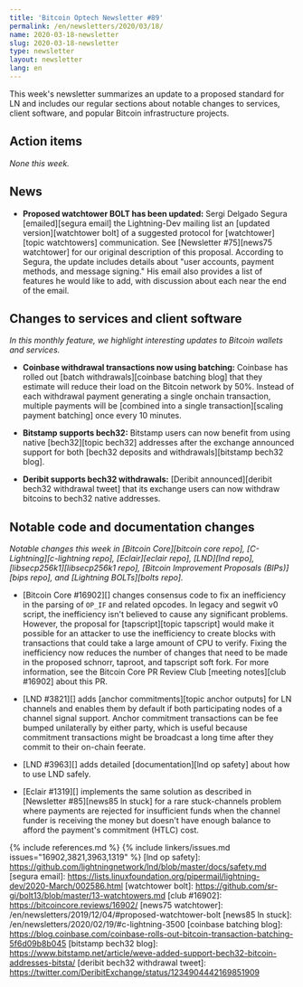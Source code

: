 ```yaml
---
title: 'Bitcoin Optech Newsletter #89'
permalink: /en/newsletters/2020/03/18/
name: 2020-03-18-newsletter
slug: 2020-03-18-newsletter
type: newsletter
layout: newsletter
lang: en
---
```

This week's newsletter summarizes an update to a proposed standard for
LN and includes our regular sections about notable changes to services,
client software, and popular Bitcoin infrastructure projects.

## Action items

*None this week.*

## News

- **Proposed watchtower BOLT has been updated:** Sergi Delgado Segura
  [emailed][segura email] the Lightning-Dev mailing list an [updated
  version][watchtower bolt] of a suggested protocol for
  [watchtower][topic watchtowers] communication.  See [Newsletter
  #75][news75 watchtower] for our original description of this proposal.  According to
  Segura, the update includes details about "user accounts, payment
  methods, and message signing."  His email also provides a list of
  features he would like to add, with discussion about each near the end
  of the email.

## Changes to services and client software

*In this monthly feature, we highlight interesting updates to Bitcoin
wallets and services.*

- **Coinbase withdrawal transactions now using batching:** Coinbase has rolled
out [batch withdrawals][coinbase batching blog] that they estimate will reduce
their load on the Bitcoin network by 50%. Instead of each withdrawal payment
generating a single onchain transaction, multiple payments will be
[combined into a single transaction][scaling payment batching] once every 10 minutes.

- **Bitstamp supports bech32:** Bitstamp users can now benefit from using native
[bech32][topic bech32] addresses after the exchange announced support for both
[bech32 deposits and withdrawals][bitstamp bech32 blog].

- **Deribit supports bech32 withdrawals:** [Deribit announced][deribit bech32
withdrawal tweet] that its exchange users can now withdraw bitcoins to bech32
native addresses.

## Notable code and documentation changes

*Notable changes this week in [Bitcoin Core][bitcoin core repo],
[C-Lightning][c-lightning repo], [Eclair][eclair repo], [LND][lnd repo],
[libsecp256k1][libsecp256k1 repo], [Bitcoin Improvement Proposals
(BIPs)][bips repo], and [Lightning BOLTs][bolts repo].*

- [Bitcoin Core #16902][] changes consensus code to fix an inefficiency
  in the parsing of `OP_IF` and related opcodes.  In legacy and segwit
  v0 script, the inefficiency isn't believed to cause any significant
  problems. However, the proposal for [tapscript][topic tapscript] would
  make it possible for an attacker to use the inefficiency to create blocks with transactions
  that could take a large amount of CPU to verify.  Fixing the
  inefficiency now reduces the number of changes that need to be made in the
  proposed schnorr, taproot, and tapscript soft fork.  For more
  information, see the Bitcoin Core PR Review Club [meeting notes][club
  #16902] about this PR.

- [LND #3821][] adds [anchor commitments][topic anchor outputs] for
  LN channels and enables them by default if both participating nodes of a
  channel signal support. Anchor commitment transactions can be fee
  bumped unilaterally by either party, which is useful because
  commitment transactions might be broadcast a long time after they
  commit to their on-chain feerate.

- [LND #3963][] adds detailed [documentation][lnd op safety] about how
  to use LND safely.

- [Eclair #1319][] implements the same solution as described in
  [Newsletter #85][news85 ln stuck] for a rare stuck-channels problem
  where payments are rejected for insufficient funds when the channel
  funder is receiving the money but doesn't have enough balance to
  afford the payment's commitment (HTLC) cost.

{% include references.md %}
{% include linkers/issues.md issues="16902,3821,3963,1319" %}
[lnd op safety]: https://github.com/lightningnetwork/lnd/blob/master/docs/safety.md
[segura email]: https://lists.linuxfoundation.org/pipermail/lightning-dev/2020-March/002586.html
[watchtower bolt]: https://github.com/sr-gi/bolt13/blob/master/13-watchtowers.md
[club #16902]: https://bitcoincore.reviews/16902/
[news75 watchtower]: /en/newsletters/2019/12/04/#proposed-watchtower-bolt
[news85 ln stuck]: /en/newsletters/2020/02/19/#c-lightning-3500
[coinbase batching blog]: https://blog.coinbase.com/coinbase-rolls-out-bitcoin-transaction-batching-5f6d09b8b045
[bitstamp bech32 blog]: https://www.bitstamp.net/article/weve-added-support-bech32-bitcoin-addresses-bitsta/
[deribit bech32 withdrawal tweet]: https://twitter.com/DeribitExchange/status/1234904442169851909
